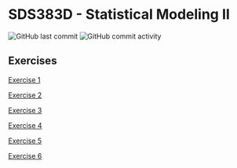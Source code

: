 # SDS383D - Statistical Modeling II

<img alt="GitHub last commit" src="https://img.shields.io/github/last-commit/michaelschwob/SDS383D-Schwob?style=for-the-badge"> <img alt="GitHub commit activity" src="https://img.shields.io/github/commit-activity/w/michaelschwob/SDS383D-Schwob?style=for-the-badge">

## Exercises

<a href="https://github.com/michaelschwob/SDS383D-Schwob/blob/main/exercises/Exercise%201/Michael_Schwob_SDS383D_HW_1.pdf">Exercise 1</a>

<a href="https://github.com/michaelschwob/SDS383D-Schwob/blob/main/exercises/Exercise%202/Michael_Schwob_SDS383D_HW_2.pdf">Exercise 2</a>

<a href="https://github.com/michaelschwob/SDS383D-Schwob/blob/main/exercises/Exercise%203/Michael_Schwob_SDS383D_HW_3.pdf">Exercise 3</a>

<a href="https://github.com/michaelschwob/SDS383D-Schwob/blob/main/exercises/Exercise%204/Michael_Schwob_SDS383D_HW_4.pdf">Exercise 4</a>

<a href="https://github.com/michaelschwob/SDS383D-Schwob/blob/main/exercises/Exercise%205/Michael_Schwob_SDS383D_HW_5.pdf">Exercise 5</a>

<a href="https://github.com/michaelschwob/SDS383D-Schwob/blob/main/exercises/Exercise%206/Michael_Schwob_SDS383D_HW_6.pdf">Exercise 6</a>
